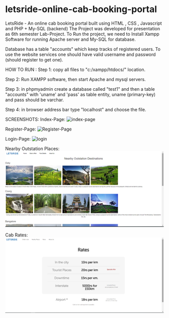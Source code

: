 # letsride-online-cab-booking-portal
LetsRide - An online cab booking portal built using HTML , CSS , Javascript and PHP + My-SQL (backend)
The Project was developed for presentation as 6th semester Lab-Project. 
To Run the project, we need to Install Xampp Software for running Apache server and My-SQL for database.

Database has a table "accounts" which keep tracks of registered users.
To use the website services one should have valid username and password (should register to get one).

HOW TO RUN :
Step 1: copy all files to "c:/xampp/htdocs/" location.

Step 2: Run XAMPP software, then start Apache and mysql servers.

Step 3: in phpmyadmin create a database called "test1" and then a table "accounts" with 'uname' and 'pass' as table entity, uname (primary-key) and pass should be varchar.

Step 4: in browser address bar type "localhost" and choose the file.


SCREENSHOTS:
Index-Page:
![index-page](https://github.com/avinashav/letsride-online-cab-booking-portal/blob/master/screenshot/index%20page.png)

Register-Page:
![Register-Page](https://github.com/avinashav/letsride-online-cab-booking-portal/blob/master/screenshot/Signup-page.png)


Login-Page:
![login](https://github.com/avinashav/letsride-online-cab-booking-portal/blob/master/screenshot/login%20page.png)

Nearby Outstation Places:
![Outstation-Places](https://github.com/avinashav/letsride-online-cab-booking-portal/blob/master/screenshot/places1.png)

Cab Rates:
![rates](https://github.com/avinashav/letsride-online-cab-booking-portal/blob/master/screenshot/cab-rates-page.png)

